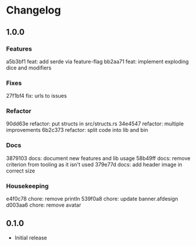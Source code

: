 # Changelog

## 1.0.0

### Features

a5b3bf1 feat: add serde via feature-flag
bb2aa71 feat: implement exploding dice and modifiers

### Fixes
27f1bf4 fix: urls to issues

### Refactor

90dd63e refactor: put structs in src/structs.rs
34e4547 refactor: multiple improvements
6b2c373 refactor: split code into lib and bin

### Docs 
3879103 docs: document new features and lib usage
58b49ff docs: remove criterion from tooling as it isn't used
379e77d docs: add header image in correct size

### Housekeeping
e4f0c78 chore: remove println
539f0a8 chore: update banner.afdesign
d003aa6 chore: remove avatar

## 0.1.0

- Initial release